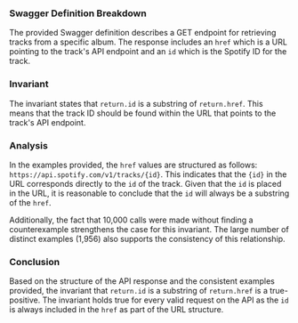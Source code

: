 ### Swagger Definition Breakdown
The provided Swagger definition describes a GET endpoint for retrieving tracks from a specific album. The response includes an `href` which is a URL pointing to the track's API endpoint and an `id` which is the Spotify ID for the track. 

### Invariant
The invariant states that `return.id` is a substring of `return.href`. This means that the track ID should be found within the URL that points to the track's API endpoint. 

### Analysis
In the examples provided, the `href` values are structured as follows: `https://api.spotify.com/v1/tracks/{id}`. This indicates that the `{id}` in the URL corresponds directly to the `id` of the track. Given that the `id` is placed in the URL, it is reasonable to conclude that the `id` will always be a substring of the `href`. 

Additionally, the fact that 10,000 calls were made without finding a counterexample strengthens the case for this invariant. The large number of distinct examples (1,956) also supports the consistency of this relationship. 

### Conclusion
Based on the structure of the API response and the consistent examples provided, the invariant that `return.id` is a substring of `return.href` is a true-positive. The invariant holds true for every valid request on the API as the `id` is always included in the `href` as part of the URL structure.
